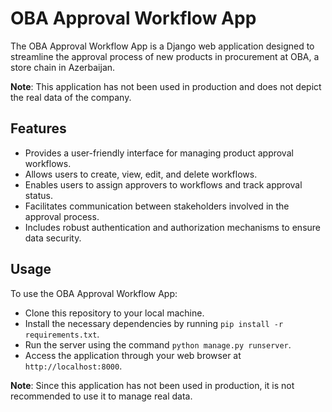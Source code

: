 OBA Approval Workflow App
=========================

The OBA Approval Workflow App is a Django web application designed to streamline the approval process of new products in procurement at OBA, a store chain in Azerbaijan.

**Note**: This application has not been used in production and does not depict the real data of the company.

Features
--------

-   Provides a user-friendly interface for managing product approval workflows.
-   Allows users to create, view, edit, and delete workflows.
-   Enables users to assign approvers to workflows and track approval status.
-   Facilitates communication between stakeholders involved in the approval process.
-   Includes robust authentication and authorization mechanisms to ensure data security.

Usage
-----

To use the OBA Approval Workflow App:

-   Clone this repository to your local machine.
-   Install the necessary dependencies by running `pip install -r requirements.txt`.
-   Run the server using the command `python manage.py runserver`.
-   Access the application through your web browser at `http://localhost:8000`.

**Note**: Since this application has not been used in production, it is not recommended to use it to manage real data.
